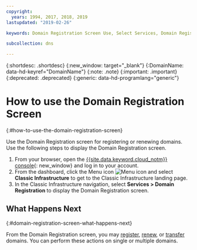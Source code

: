 ```yaml
---
copyright:
  years: 1994, 2017, 2018, 2019
lastupdated: "2019-02-26"

keywords: Domain Registration Screen Use, Select Services, Domain Registration screen

subcollection: dns

---
```


{:shortdesc: .shortdesc}
{:new_window: target="_blank"}
{:DomainName: data-hd-keyref="DomainName"}
{:note: .note}
{:important: .important}
{:deprecated: .deprecated}
{:generic: data-hd-programlang="generic"}

# How to use the Domain Registration Screen
{:#how-to-use-the-domain-registration-screen}

Use the Domain Registration screen for registering or renewing domains. Use the following steps to display the Domain Registration screen.

1. From your browser, open the [{{site.data.keyword.cloud_notm}} console](https://{DomainName}/){: new_window} and log in to your account.
1. From the dashboard, click the Menu icon ![Menu icon](../../icons/icon_hamburger.svg) and select **Classic Infrastructure** to get to the Classic Infrastructure landing page.
1. In the Classic Infrastructure navigation, select **Services > Domain Registration** to display the Domain Registration screen.

## What Happens Next
{:#domain-registration-screen-what-happens-next}

From the Domain Registration screen, you may [register](/docs/infrastructure/dns?topic=dns-register-a-new-domain), [renew](/docs/infrastructure/dns?topic=dns-renew-an-existing-domain), or [transfer](/docs/infrastructure/dns?topic=dns-transfer-an-existing-domain-to-ibm-cloud) domains. You can perform these actions on single or multiple domains.

